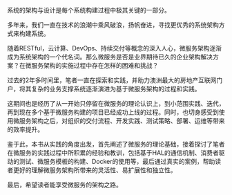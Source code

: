 
系统的架构与设计是每个系统构建过程中极其关键的一部分。

多年来，我们一直在技术的浪潮中乘风破浪，扬帆奋进，寻找更优秀的系统架构方式来构建系统。

随着RESTful，云计算、DevOps、持续交付等概念的深入人心，微服务架构逐渐成为系统架构的一个代名词。那么微服务是否是业界期待已久的企业架构解决方案？在微服务架构的实施过程中存在怎样的困难和挑战？

过去的2年多时间里，笔者一直在探索和实践，并助力澳洲最大的房地产互联网门户，将其复杂的业务支撑系统逐渐演进为基于微服务架构的过程和实践。

这期间也是经历了从一开始只停留在微服务的理论认识上，到小范围实践、迭代，再到现在多个基于微服务构建的项目已经成功上线的过程。同时，也切身感受到使用微服务架构之后，对组织的交付流程、开发实践、测试策略、部署、运维等带来的效率提升。

鉴于此，本书从实践的角度出发，首先阐述了微服务的理论基础，接着探讨了笔者在微服务的实践过程中所积累的经验和教训，包括基于HAL的通信机制、消费者驱动的测试、微服务模板的构建、Docker的使用等，最后通过真实的案例，帮助读者更好的理解微服务架构所带来的灵活性、易扩展性和独立性。

最后，希望读者能享受微服务的架构之路。
